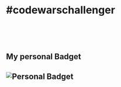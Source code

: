 <h1> #codewarschallenger </h1>

<br>
<br>
<br>
  
<h2> My personal Badget <h2/>  
  
![Personal Badget](https://www.codewars.com/users/ZeusPod/badges/large)
